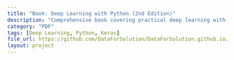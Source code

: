 ```yaml
---
title: "Book: Deep Learning with Python (2nd Edition)"
description: "Comprehensive book covering practical deep learning with Python and Keras."
category: "PDF"
tags: [Deep Learning, Python, Keras]
file_url: https://github.com/DataForSolution/DataForSolution.github.io/blob/main/projects/Book-Deep%20Learning%20with%20Python,%202nd%20Edition.pdf
layout: project
---
```

